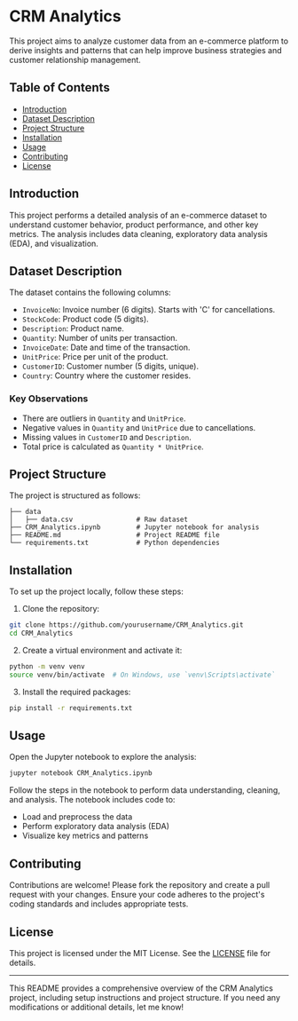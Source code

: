 # CRM Analytics

This project aims to analyze customer data from an e-commerce platform to derive insights and patterns that can help improve business strategies and customer relationship management.

## Table of Contents

- [Introduction](#introduction)
- [Dataset Description](#dataset-description)
- [Project Structure](#project-structure)
- [Installation](#installation)
- [Usage](#usage)
- [Contributing](#contributing)
- [License](#license)

## Introduction

This project performs a detailed analysis of an e-commerce dataset to understand customer behavior, product performance, and other key metrics. The analysis includes data cleaning, exploratory data analysis (EDA), and visualization.

## Dataset Description

The dataset contains the following columns:

- `InvoiceNo`: Invoice number (6 digits). Starts with 'C' for cancellations.
- `StockCode`: Product code (5 digits).
- `Description`: Product name.
- `Quantity`: Number of units per transaction.
- `InvoiceDate`: Date and time of the transaction.
- `UnitPrice`: Price per unit of the product.
- `CustomerID`: Customer number (5 digits, unique).
- `Country`: Country where the customer resides.

### Key Observations

- There are outliers in `Quantity` and `UnitPrice`.
- Negative values in `Quantity` and `UnitPrice` due to cancellations.
- Missing values in `CustomerID` and `Description`.
- Total price is calculated as `Quantity * UnitPrice`.

## Project Structure

The project is structured as follows:

```
├── data
│   ├── data.csv                # Raw dataset
├── CRM_Analytics.ipynb         # Jupyter notebook for analysis
├── README.md                   # Project README file
└── requirements.txt            # Python dependencies
```

## Installation

To set up the project locally, follow these steps:

1. Clone the repository:

```bash
git clone https://github.com/yourusername/CRM_Analytics.git
cd CRM_Analytics
```

2. Create a virtual environment and activate it:

```bash
python -m venv venv
source venv/bin/activate  # On Windows, use `venv\Scripts\activate`
```

3. Install the required packages:

```bash
pip install -r requirements.txt
```

## Usage

Open the Jupyter notebook to explore the analysis:

```bash
jupyter notebook CRM_Analytics.ipynb
```

Follow the steps in the notebook to perform data understanding, cleaning, and analysis. The notebook includes code to:

- Load and preprocess the data
- Perform exploratory data analysis (EDA)
- Visualize key metrics and patterns

## Contributing

Contributions are welcome! Please fork the repository and create a pull request with your changes. Ensure your code adheres to the project's coding standards and includes appropriate tests.

## License

This project is licensed under the MIT License. See the [LICENSE](LICENSE) file for details.

---

This README provides a comprehensive overview of the CRM Analytics project, including setup instructions and project structure. If you need any modifications or additional details, let me know!
